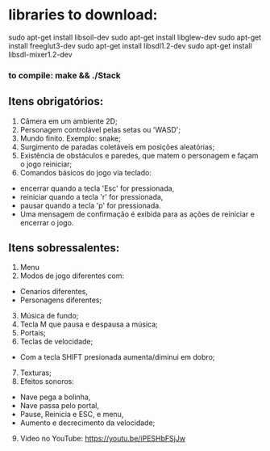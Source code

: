 
# libraries to download: 

sudo apt-get install libsoil-dev
sudo apt-get install libglew-dev
sudo apt-get install freeglut3-dev
sudo apt-get install libsdl1.2-dev
sudo apt-get install libsdl-mixer1.2-dev 


### to compile: make && ./Stack

## Itens obrigatórios: 

1. Câmera em um ambiente 2D;
2. Personagem controlável pelas setas ou 'WASD';
3.	Mundo finito. Exemplo: snake;
4.	Surgimento de paradas coletáveis em posições aleatórias;
5. Existência de obstáculos e paredes, que matem o personagem e façam o jogo reiniciar;
6.	Comandos básicos do jogo via teclado:
 * encerrar quando a tecla 'Esc' for pressionada,
 * reiniciar quando a tecla 'r' for pressionada,
 * pausar quando a tecla 'p' for pressionada.
 * Uma mensagem de confirmação é exibida para as ações de reiniciar e encerrar o jogo.


## Itens sobressalentes:

1. Menu
2. Modos de jogo diferentes com:
 * Cenarios diferentes,
 * Personagens diferentes;
3. Música de fundo;
4. Tecla M que pausa e despausa a música; 
5. Portais;
6. Teclas de velocidade;
 * Com a tecla SHIFT presionada aumenta/diminui em dobro;
7. Texturas;
8. Efeitos sonoros:
 * Nave pega a bolinha,
 * Nave passa pelo portal,
 * Pause, Reinicia e ESC, e menu,
 * Aumento e decrecimento da velocidade;
9. Video no YouTube: https://youtu.be/iPESHbFSjJw

